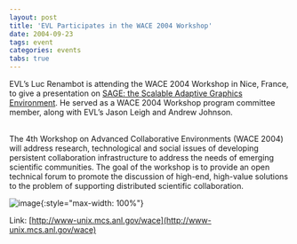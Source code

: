 ```yaml
---
layout: post
title: 'EVL Participates in the WACE 2004 Workshop'
date: 2004-09-23
tags: event
categories: events
tabs: true
---
```


EVL&rsquo;s Luc Renambot is attending the WACE 2004 Workshop in Nice, France, to give a presentation on <a href="http://www.evl.uic.edu/cavern/sage">SAGE: the Scalable Adaptive Graphics Environment</a>. He served as a WACE 2004 Workshop program committee member, along with EVL&rsquo;s Jason Leigh and Andrew Johnson.<br><br>

The 4th Workshop on Advanced Collaborative Environments (WACE 2004) will address research, technological and social issues of developing persistent collaboration infrastructure to address the needs of emerging scientific communities. The goal of the workshop is to provide an open technical forum to promote the discussion of high-end, high-value solutions to the problem of supporting distributed scientific collaboration.

![image](https://www.evl.uic.edu/output/originals/wace04.jpg-srcw.jpg){:style="max-width: 100%"}


Link: [http://www-unix.mcs.anl.gov/wace](http://www-unix.mcs.anl.gov/wace)
